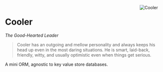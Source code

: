 <img src="http://i.imgur.com/qiNrL.jpg" alt="Cooler" align="right">

# Cooler

_The Good-Hearted Leader_

> Cooler has an outgoing and mellow personality and always keeps his head up even in
> the most daring situations. He is smart, laid-back, friendly, witty, and usually
> optimistic even when things get serious.

A mini ORM, agnostic to key value store databases.
